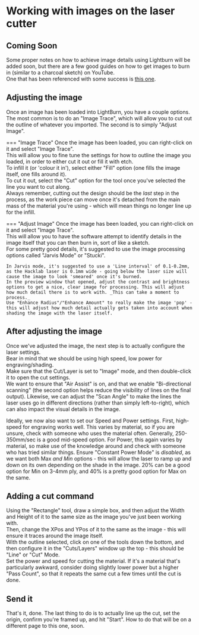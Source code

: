 # Working with images on the laser cutter

## Coming Soon

Some proper notes on how to achieve image details using Lightburn will be added soon, but there are a few good guides on how to get images to burn in (similar to a charcoal sketch) on YouTube.  
One that has been referenced with some success is [this one](https://www.youtube.com/watch?v=P4to-VHA0do).  


## Adjusting the image

Once an image has been loaded into LightBurn, you have a couple options.  
The most common is to do an "Image Trace", which will allow you to cut out the outline of whatever you imported. The second is to simply "Adjust Image".

=== "Image Trace"
    Once the image has been loaded, you can right-click on it and select "Image Trace".  
    This will allow you to fine tune the settings for how to outline the image you loaded, in order to either cut it out or fill it with etch.  
    To infill it (or 'colour it in'), select either "Fill" option (one fills the image itself, one fills around it).  
    To cut it out, select the "Cut" option for the tool once you've selected the line you want to cut along.  
    Always remember, cutting out the design should be the _last_ step in the process, as the work piece can move once it's detached from the main mass of the material you're using - which will mean things no longer line up for the infill.
 
=== "Adjust Image"
    Once the image has been loaded, you can right-click on it and select "Image Trace".  
    This will allow you to have the software attempt to identify details in the image itself that you can then burn in, sort of like a sketch.  
    For some pretty good details, it's suggested to use the image processing options called "Jarvis Mode" or "Stucki".  
    
    In Jarvis mode, it's suggested to use a 'Line interval' of 0.1-0.2mm, as the Hacklab laser is 0.1mm wide - going below the laser size will cause the image to look 'smeared' once it's burned.  
    In the preview window that opened, adjust the contrast and brightness options to get a nice, clear image for processing. This will adjust how much detail there is to work with. _This can take a moment to process._  
    Use "Enhance Radius"/"Enhance Amount" to really make the image 'pop' - this will adjust how much detail actually gets taken into account when shading the image with the laser itself.

## After adjusting the image

Once we've adjusted the image, the next step is to actually configure the laser settings.  
Bear in mind that we should be using high speed, low power for engraving/shading.  
Make sure that the Cut/Layer is set to "Image" mode, and then double-click it to open the cut settings.  
We want to ensure that "Air Assist" is on, and that we enable "Bi-directional scanning" (the second option helps reduce the visibility of lines on the final output). Likewise, we can adjust the "Scan Angle" to make the lines the laser uses go in different directions (rather than simply left-to-right), which can also impact the visual details in the image.

Ideally, we now also want to set our Speed and Power settings.  First, high-speed for engraving works well. This varies by material, so if you are unsure, check with someone who uses the material often. Generally, 250-350mm/sec is a good mid-speed option.
For Power, this again varies by material, so make use of the knowledge around and check with someone who has tried similar things. Ensure "Constant Power Mode" is _disabled_, as we want both Max _and Min_ options - this will allow the laser to ramp up and down on its own depending on the shade in the image. 20% can be a good option for Min on 3-4mm ply, and 40% is a pretty good option for Max on the same.

## Adding a cut command

Using the "Rectangle" tool, draw a simple box, and then adjust the Width and Height of it to the same size as the image you've just been working with.  
Then, change the XPos and YPos of it to the same as the image - this will ensure it traces around the image itself.  
With the outline selected, click on one of the tools down the bottom, and then configure it in the "Cuts/Layers" window up the top - this should be "Line" or "Cut" Mode.  
Set the power and speed for cutting the material. If it's a material that's particularly awkward, consider doing slightly lower power but a higher "Pass Count", so that it repeats the same cut a few times until the cut is done.

## Send it

That's it, done. The last thing to do is to actually line up the cut, set the origin, confirm you're framed up, and hit "Start". How to do that will be on a different page to this one, soon.
